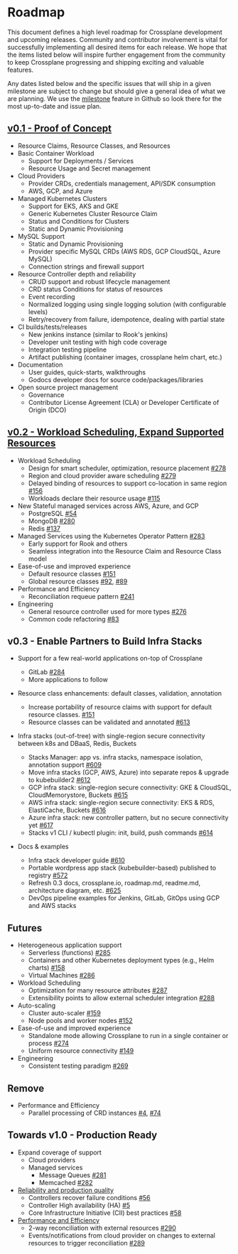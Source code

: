 # Roadmap

This document defines a high level roadmap for Crossplane development and upcoming releases. Community and contributor involvement is vital for successfully implementing all desired items for each release. We hope that the items listed below will inspire further engagement from the community to keep Crossplane progressing and shipping exciting and valuable features.

Any dates listed below and the specific issues that will ship in a given milestone are subject to change but should give a general idea of what we are planning. We use the [milestone](https://github.com/crossplaneio/crossplane/milestones) feature in Github so look there for the most up-to-date and issue plan.

## [v0.1 - Proof of Concept](https://github.com/crossplaneio/crossplane/releases/tag/v0.1.0)

* Resource Claims, Resource Classes, and Resources
* Basic Container Workload
  * Support for Deployments / Services
  * Resource Usage and Secret management
* Cloud Providers
  * Provider CRDs, credentials management, API/SDK consumption
  * AWS, GCP, and Azure
* Managed Kubernetes Clusters
  * Support for EKS, AKS and GKE
  * Generic Kubernetes Cluster Resource Claim
  * Status and Conditions for Clusters
  * Static and Dynamic Provisioning
* MySQL Support
  * Static and Dynamic Provisioning
  * Provider specific MySQL CRDs (AWS RDS, GCP CloudSQL, Azure MySQL)
  * Connection strings and firewall support
* Resource Controller depth and reliability
  * CRUD support and robust lifecycle management
  * CRD status Conditions for status of resources
  * Event recording
  * Normalized logging using single logging solution (with configurable levels)
  * Retry/recovery from failure, idempotence, dealing with partial state
* CI builds/tests/releases
  * New jenkins instance (similar to Rook's jenkins)
  * Developer unit testing with high code coverage
  * Integration testing pipeline
  * Artifact publishing (container images, crossplane helm chart, etc.)
* Documentation
  * User guides, quick-starts, walkthroughs
  * Godocs developer docs for source code/packages/libraries
* Open source project management
  * Governance
  * Contributor License Agreement (CLA) or Developer Certificate of Origin (DCO)

## [v0.2 - Workload Scheduling, Expand Supported Resources](https://github.com/crossplaneio/crossplane/releases/tag/v0.2.0)

* Workload Scheduling
  * Design for smart scheduler, optimization, resource placement [#278](https://github.com/crossplaneio/crossplane/issues/278)
  * Region and cloud provider aware scheduling [#279](https://github.com/crossplaneio/crossplane/issues/279)
  * Delayed binding of resources to support co-location in same region [#156](https://github.com/crossplaneio/crossplane/issues/156)
  * Workloads declare their resource usage [#115](https://github.com/crossplaneio/crossplane/issues/115)
* New Stateful managed services across AWS, Azure, and GCP
  * PostgreSQL [#54](https://github.com/crossplaneio/crossplane/issues/54)
  * MongoDB [#280](https://github.com/crossplaneio/crossplane/issues/280)
  * Redis [#137](https://github.com/crossplaneio/crossplane/issues/137)
* Managed Services using the Kubernetes Operator Pattern [#283](https://github.com/crossplaneio/crossplane/issues/283)
  * Early support for Rook and others
  * Seamless integration into the Resource Claim and Resource Class model
* Ease-of-use and improved experience
  * Default resource classes [#151](https://github.com/crossplaneio/crossplane/issues/151)
  * Global resource classes [#92](https://github.com/crossplaneio/crossplane/issues/92), [#89](https://github.com/crossplaneio/crossplane/issues/89)
* Performance and Efficiency
  * Reconciliation requeue pattern [#241](https://github.com/crossplaneio/crossplane/issues/241)
* Engineering
  * General resource controller used for more types [#276](https://github.com/crossplaneio/crossplane/issues/276)
  * Common code refactoring [#83](https://github.com/crossplaneio/crossplane/issues/83)

## v0.3 - Enable Partners to Build Infra Stacks

* Support for a few real-world applications on-top of Crossplane
  * GitLab [#284](https://github.com/crossplaneio/crossplane/issues/284)
  * More applications to follow

* Resource class enhancements: default classes, validation, annotation
  * Increase portability of resource claims with support for default resource classes. [#151](https://github.com/crossplaneio/crossplane/issues/151)
  * Resource classes can be validated and annotated [#613](https://github.com/crossplaneio/crossplane/issues/613)

* Infra stacks (out-of-tree) with single-region secure connectivity between k8s and DBaaS, Redis, Buckets 
  * Stacks Manager: app vs. infra stacks, namespace isolation, annotation support [#609](https://github.com/crossplaneio/crossplane/issues/609)
  * Move infra stacks (GCP, AWS, Azure) into separate repos & upgrade to kubebuilder2 [#612](https://github.com/crossplaneio/crossplane/issues/612)
  * GCP infra stack: single-region secure connectivity: GKE & CloudSQL, CloudMemorystore, Buckets [#615](https://github.com/crossplaneio/crossplane/issues/615)
  * AWS infra stack: single-region secure connectivity: EKS & RDS, ElastiCache, Buckets [#616](https://github.com/crossplaneio/crossplane/issues/616)
  * Azure infra stack: new controller pattern, but no secure connectivity yet [#617](https://github.com/crossplaneio/crossplane/issues/617)
  * Stacks v1 CLI / kubectl plugin: init, build, push commands [#614](https://github.com/crossplaneio/crossplane/issues/614)
* Docs & examples
  * Infra stack developer guide [#610](https://github.com/crossplaneio/crossplane/issues/610)
  * Portable wordpress app stack (kubebuilder-based) published to registry [#572](https://github.com/crossplaneio/crossplane/issues/572)
  * Refresh 0.3 docs, crossplane.io, roadmap.md, readme.md, architecture diagram, etc. [#625](https://github.com/crossplaneio/crossplane/issues/625)
  * DevOps pipeline examples for Jenkins, GitLab, GitOps using GCP and AWS stacks



## Futures

* Heterogeneous application support
  * Serverless (functions) [#285](https://github.com/crossplaneio/crossplane/issues/285)
  * Containers and other Kubernetes deployment types (e.g., Helm charts) [#158](https://github.com/crossplaneio/crossplane/issues/158)
  * Virtual Machines [#286](https://github.com/crossplaneio/crossplane/issues/286)
* Workload Scheduling
  * Optimization for many resource attributes [#287](https://github.com/crossplaneio/crossplane/issues/287)
  * Extensibility points to allow external scheduler integration [#288](https://github.com/crossplaneio/crossplane/issues/288)
* Auto-scaling
  * Cluster auto-scaler [#159](https://github.com/crossplaneio/crossplane/issues/159)
  * Node pools and worker nodes [#152](https://github.com/crossplaneio/crossplane/issues/152)
* Ease-of-use and improved experience
  * Standalone mode allowing Crossplane to run in a single container or process [#274](https://github.com/crossplaneio/crossplane/issues/274)
  * Uniform resource connectivity [#149](https://github.com/crossplaneio/crossplane/issues/149)
* Engineering
  * Consistent testing paradigm [#269](https://github.com/crossplaneio/crossplane/issues/269)

## Remove
* Performance and Efficiency
  * Parallel processing of CRD instances [#4](https://github.com/crossplaneio/crossplane/issues/4), [#74](https://github.com/crossplaneio/crossplane/issues/74)

## Towards v1.0 - Production Ready

* Expand coverage of support
  * Cloud providers
  * Managed services
    * Message Queues [#281](https://github.com/crossplaneio/crossplane/issues/281)
    * Memcached [#282](https://github.com/crossplaneio/crossplane/issues/282)
* [Reliability and production quality](https://github.com/crossplaneio/crossplane/labels/reliability)
  * Controllers recover failure conditions [#56](https://github.com/crossplaneio/crossplane/issues/56)
  * Controller High availability (HA) [#5](https://github.com/crossplaneio/crossplane/issues/5)
  * Core Infrastructure Initiative (CII) best practices [#58](https://github.com/crossplaneio/crossplane/issues/58)
* [Performance and Efficiency](https://github.com/crossplaneio/crossplane/labels/performance)
  * 2-way reconciliation with external resources [#290](https://github.com/crossplaneio/crossplane/issues/290)
  * Events/notifications from cloud provider on changes to external resources to trigger reconciliation [#289](https://github.com/crossplaneio/crossplane/issues/289)

